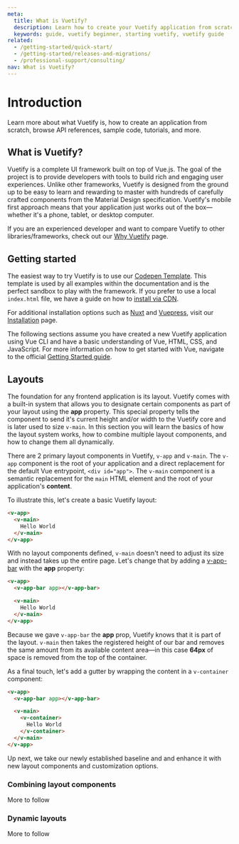 ```yaml
---
meta:
  title: What is Vuetify?
  description: Learn how to create your Vuetify application from scratch. Browse API references, sample code, tutorials, and more.
  keywords: guide, vuetify beginner, starting vuetify, vuetify guide
related:
  - /getting-started/quick-start/
  - /getting-started/releases-and-migrations/
  - /professional-support/consulting/
nav: What is Vuetify?
---
```


# Introduction

Learn more about what Vuetify is, how to create an application from scratch, browse API references, sample code, tutorials, and more.

<promoted-ad slug="vuemastery-getting-started" />

## What is Vuetify?

Vuetify is a complete UI framework built on top of Vue.js. The goal of the project is to provide developers with tools to build rich and engaging user experiences. Unlike other frameworks, Vuetify is designed from the ground up to be easy to learn and rewarding to master with hundreds of carefully crafted components from the Material Design specification. Vuetify's mobile first approach means that your application just works out of the box—whether it's a phone, tablet, or desktop computer.

If you are an experienced developer and want to compare Vuetify to other libraries/frameworks, check out our [Why Vuetify](/overview/why-vuetify/) page.

## Getting started

The easiest way to try Vuetify is to use our [Codepen Template](https://template.vuetifyjs.com/). This template is used by all examples within the documentation and is the perfect sandbox to play with the framework. If you prefer to use a local `index.html` file, we have a guide on how to [install via CDN](/getting-started/installation/#cdn-usage).

For additional installation options such as [Nuxt](/getting-started/installation/#nuxt-install) and [Vuepress](/getting-started/installation/#usage-with-vuepress), visit our [Installation](/getting-started/installation/) page.

<alert type="warning">

  The following sections assume you have created a new Vuetify application using Vue CLI and have a basic understanding of Vue, HTML, CSS, and JavaScript. For more information on how to get started with Vue, navigate to the official [Getting Started guide](https://vuejs.org/v2/guide/#Getting-Started).

</alert>

## Layouts

The foundation for any frontend application is its layout. Vuetify comes with a built-in system that allows you to designate certain components as part of your layout using the **app** property. This special property tells the component to send it's current height and/or width to the Vuetify core and is later used to size `v-main`. In this section you will learn the basics of how the layout system works, how to combine multiple layout components, and how to change them all dynamically.

There are 2 primary layout components in Vuetify, `v-app` and `v-main`. The `v-app` component is the root of your application and a direct replacement for the default Vue entrypoint, `<div id="app">`. The `v-main` component is a semantic replacement for the `main` HTML element and the root of your application's __content__.

To illustrate this, let's create a basic Vuetify layout:

```html
<v-app>
  <v-main>
    Hello World
  </v-main>
</v-app>
```

With no layout components defined, `v-main` doesn't need to adjust its size and instead takes up the entire page. Let's change that by adding a [v-app-bar](/components/app-bars/) with the **app** property:

```html
<v-app>
  <v-app-bar app></v-app-bar>

  <v-main>
    Hello World
  </v-main>
</v-app>
```

Because we gave `v-app-bar` the **app** prop, Vuetify knows that it is part of the layout. `v-main` then takes the registered height of our bar and removes the same amount from its available content area—in this case **64px** of space is removed from the top of the container.

As a final touch, let's add a gutter by wrapping the content in a `v-container` component:

```html
<v-app>
  <v-app-bar app></v-app-bar>

  <v-main>
    <v-container>
      Hello World
    </v-container>
  </v-main>
</v-app>
```

Up next, we take our newly established baseline and and enhance it with new layout components and customization options.

### Combining layout components

More to follow

### Dynamic layouts

More to follow

<backmatter />
